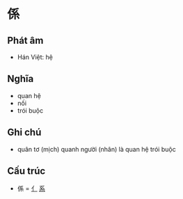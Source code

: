 # 係

## Phát âm
* Hán Việt: hệ

## Nghĩa
* quan hệ
* nối
* trói buộc

## Ghi chú
* quân tơ (mịch) quanh người (nhân) là quan hệ trói buộc

## Cấu trúc
* 係 = [亻](亻.md) [系](系.md)

<script>window.HANZI_FIELD='係';</script>